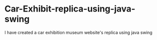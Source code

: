 # Car-Exhibit-replica-using-java-swing
I have created a car exhibition museum website's replica using java swing
